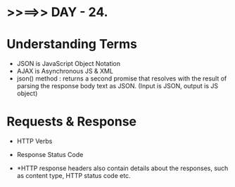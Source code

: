 # >>==>> DAY - 24.

# Understanding Terms

- JSON is JavaScript Object Notation
- AJAX is Asynchronous JS & XML
- json() method : returns a second promise that resolves with the result of parsing the response body text as JSON. (Input is JSON, output is JS object)

# Requests & Response

- HTTP Verbs
- Response Status Code

- \*HTTP response headers also contain details about the responses, such as content type, HTTP status code etc.
